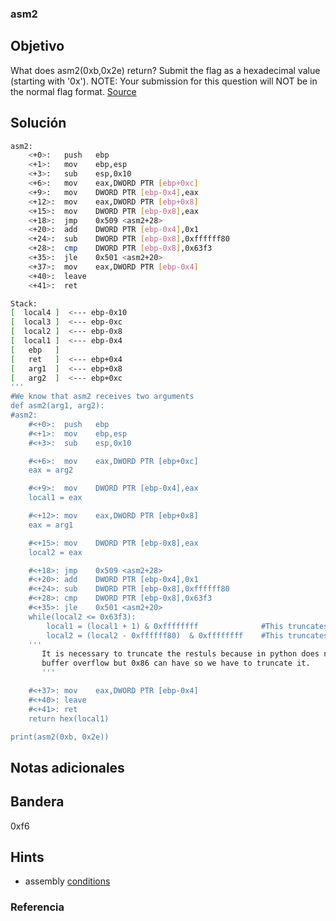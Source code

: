 ### asm2
## Objetivo

What does asm2(0xb,0x2e) return? Submit the flag as a hexadecimal value (starting with '0x'). NOTE: Your submission for this question will NOT be in the normal flag format. [Source](https://jupiter.challenges.picoctf.org/static/717467c8c8b4332ea5873ad8fe7b2dad/test.S)
## Solución
```bash
asm2:
	<+0>:	push   ebp
	<+1>:	mov    ebp,esp
	<+3>:	sub    esp,0x10
	<+6>:	mov    eax,DWORD PTR [ebp+0xc]
	<+9>:	mov    DWORD PTR [ebp-0x4],eax
	<+12>:	mov    eax,DWORD PTR [ebp+0x8]
	<+15>:	mov    DWORD PTR [ebp-0x8],eax
	<+18>:	jmp    0x509 <asm2+28>
	<+20>:	add    DWORD PTR [ebp-0x4],0x1
	<+24>:	sub    DWORD PTR [ebp-0x8],0xffffff80
	<+28>:	cmp    DWORD PTR [ebp-0x8],0x63f3
	<+35>:	jle    0x501 <asm2+20>
	<+37>:	mov    eax,DWORD PTR [ebp-0x4]
	<+40>:	leave  
	<+41>:	ret

Stack:
[  local4 ]  <--- ebp-0x10
[  local3 ]  <--- ebp-0xc
[  local2 ]  <--- ebp-0x8
[  local1 ]  <--- ebp-0x4
[   ebp   ]
[   ret   ]  <--- ebp+0x4
[   arg1  ]  <--- ebp+0x8
[   arg2  ]  <--- ebp+0xc
'''
#We know that asm2 receives two arguments
def asm2(arg1, arg2):
#asm2:
    #<+0>:  push   ebp
    #<+1>:  mov    ebp,esp
    #<+3>:  sub    esp,0x10

    #<+6>:  mov    eax,DWORD PTR [ebp+0xc]
    eax = arg2

    #<+9>:  mov    DWORD PTR [ebp-0x4],eax
    local1 = eax

    #<+12>: mov    eax,DWORD PTR [ebp+0x8]
    eax = arg1

    #<+15>: mov    DWORD PTR [ebp-0x8],eax
    local2 = eax

    #<+18>: jmp    0x509 <asm2+28>
    #<+20>: add    DWORD PTR [ebp-0x4],0x1
    #<+24>: sub    DWORD PTR [ebp-0x8],0xffffff80
    #<+28>: cmp    DWORD PTR [ebp-0x8],0x63f3
    #<+35>: jle    0x501 <asm2+20>
    while(local2 <= 0x63f3):
        local1 = (local1 + 1) & 0xffffffff              #This truncates the result to 32 bits.
        local2 = (local2 - 0xffffff80)  & 0xffffffff    #This truncates the result to 32 bits.           
    '''
       It is necessary to truncate the restuls because in python does not have
       buffer overflow but 0x86 can have so we have to truncate it.
       '''

    #<+37>: mov    eax,DWORD PTR [ebp-0x4]
    #<+40>: leave
    #<+41>: ret
    return hex(local1)

print(asm2(0xb, 0x2e))
```
## Notas adicionales

## Bandera

0xf6
## Hints

- assembly [conditions](https://www.tutorialspoint.com/assembly_programming/assembly_conditions.htm)

### Referencia